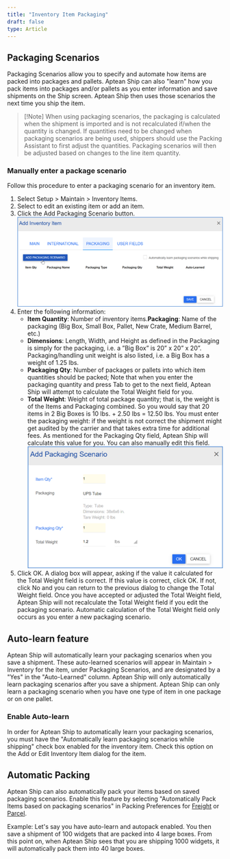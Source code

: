 ```yaml
---
title: "Inventory Item Packaging"
draft: false
type: Article
---
```


## Packaging Scenarios


Packaging Scenarios allow you to specify and automate how items are packed into packages and pallets. Aptean Ship can also "learn" how you pack items into packages and/or pallets as you enter information and save shipments on the Ship screen. Aptean Ship then uses those scenarios the next time you ship the item.
>[!Note] When using packaging scenarios, the packaging is calculated when the shipment is imported and is not recalculated if/when the quantity is changed. If quantities need to be changed when packaging scenarios are being used, shippers should use the Packing Assistant to first adjust the quantities. Packaging scenarios will then be adjusted based on changes to the line item quantity.
### Manually enter a package scenario


Follow this procedure to enter a packaging scenario for an inventory item.
1. Select Setup > Maintain > Inventory Items.
2. Select to edit an existing item or add an item.
3. Click the Add Packaging Scenario button.![](assets/images/aptean-ship-inventory-3.png)
4. Enter the following information:
	* **Item Quantity**: Number of inventory items.**Packaging**: Name of the packaging (Big Box, Small Box, Pallet, New Crate, Medium Barrel, etc.)
	* **Dimensions**: Length, Width, and Height as defined in the Packaging is simply for the packaging, i.e. a ”Big Box” is 20” x 20” x 20”. Packaging/handling unit weight is also listed, i.e. a Big Box has a weight of 1.25 lbs.
	* **Packaging Qty**: Number of packages or pallets into which item quantities should be packed; Note that when you enter the packaging quantity and press Tab to get to the next field, Aptean Ship will attempt to calculate the Total Weight field for you.
	* **Total Weight**: Weight of total package quantity; that is, the weight is of the Items and Packaging combined. So you would say that 20 items in 2 Big Boxes is 10 lbs. + 2.50 lbs \= 12.50 lbs. You must enter the packaging weight: if the weight is not correct the shipment might get audited by the carrier and that takes extra time for additional fees. As mentioned for the Packaging Qty field, Aptean Ship will calculate this value for you. You can also manually edit this field.![](assets/images/aptean-ship-inventory-4.png)
5. Click OK. A dialog box will appear, asking if the value it calculated for the Total Weight field is correct. If this value is correct, click OK. If not, click No and you can return to the previous dialog to change the Total Weight field. Once you have accepted or adjusted the Total Weight field, Aptean Ship will not recalculate the Total Weight field if you edit the packaging scenario. Automatic calculation of the Total Weight field only occurs as you enter a new packaging scenario.


## Auto-learn feature


Aptean Ship will automatically learn your packaging scenarios when you save a shipment. These auto-learned scenarios will appear in Maintain > Inventory for the item, under Packaging Scenarios, and are designated by a "Yes" in the "Auto-Learned" column.
Aptean Ship will only automatically learn packaging scenarios after you save a shipment. Aptean Ship can only learn a packaging scenario when you have one type of item in one package or on one pallet.
### Enable Auto-learn


In order for Aptean Ship to automatically learn your packaging scenarios, you must have the "Automatically learn packaging scenarios while shipping" check box enabled for the inventory item. Check this option on the Add or Edit Inventory Item dialog for the item.
## Automatic Packing


Aptean Ship can also automatically pack your items based on saved packaging scenarios. Enable this feature by selecting "Automatically Pack Items based on packaging scenarios" in Packing Preferences for [Freight](http://ask.shipping.apteancloud.com/akb/fprefs-packing/) or [Parcel](http://ask.shipping.apteancloud.com/akb/pprefs-packing/).

Example: Let's say you have auto-learn and autopack enabled. You then save a shipment of 100 widgets that are packed into 4 large boxes. From this point on, when Aptean Ship sees that you are shipping 1000 widgets, it will automatically pack them into 40 large boxes.


